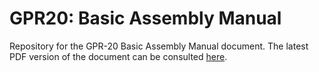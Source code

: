 # GPR20: Basic Assembly Manual
Repository for the GPR-20 Basic Assembly Manual document. The latest PDF version of the document can be consulted [here](gpr20_basic_assembly_manual.pdf).